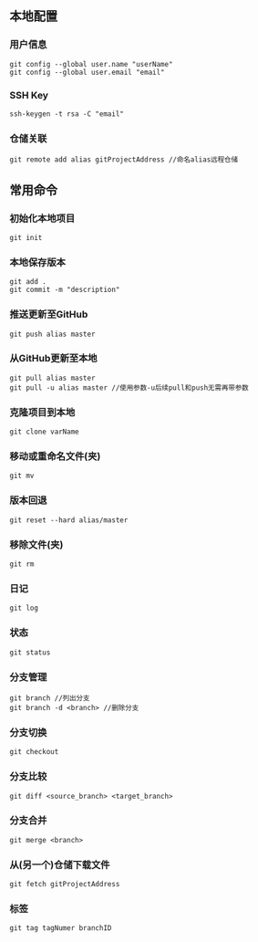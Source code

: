 ## 本地配置 ##
### 用户信息 ###
>
	git config --global user.name "userName"
	git config --global user.email "email"

### SSH Key ###
>
	ssh-keygen -t rsa -C "email"

### 仓储关联 ###
>
	git remote add alias gitProjectAddress //命名alias远程仓储

## 常用命令 ##
### 初始化本地项目 ###
>
	git init

### 本地保存版本 ###
>
	git add .
	git commit -m "description"

### 推送更新至GitHub ###
>
	git push alias master

### 从GitHub更新至本地 ###
>
	git pull alias master
	git pull -u alias master //使用参数-u后续pull和push无需再带参数

### 克隆项目到本地 ###
>
	git clone varName

### 移动或重命名文件(夹) ###
>
	git mv

### 版本回退 ###
>
	git reset --hard alias/master

### 移除文件(夹) ###
>
	git rm

### 日记 ###
>
	git log

### 状态 ###
>
	git status

### 分支管理 ###
>
	git branch //列出分支
	git branch -d <branch> //删除分支

### 分支切换 ###
>
	git checkout

### 分支比较 ###
>
	git diff <source_branch> <target_branch>

### 分支合并 ###
>
	git merge <branch>

### 从(另一个)仓储下载文件 ###
>
	git fetch gitProjectAddress

### 标签 ###
>
	git tag tagNumer branchID